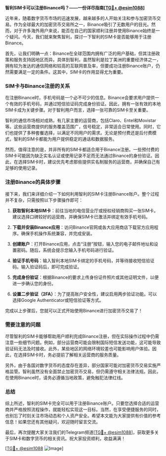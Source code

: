 **智利SIM卡可以注册Binance吗？——一份详尽指南[[TG💪+ @esim1088](https://t.me/s/esim1088)]**

近年来，随着数字货币市场的迅速发展，越来越多的人开始关注和参与加密货币交易。作为全球最大的加密货币交易所之一，Binance吸引了无数用户的目光。然而，对于许多海外用户来说，能否在自己的国家顺利注册并使用Binance始终是一个疑问。今天，我们就来聚焦智利，探讨一下智利的SIM卡是否能够用于注册Binance。

首先，让我们明确一点：Binance在全球范围内拥有广泛的用户基础，但其注册政策和服务支持因地区而异。具体到智利，虽然智利是拉丁美洲的重要经济体之一，拥有较为发达的通信网络和较高的互联网普及率，但要成功注册Binance账户，仍然需要满足一定的条件。这其中，SIM卡的作用显得尤为重要。

### SIM卡与Binance注册的关系

在注册Binance时，手机号码是一个必不可少的信息。Binance会要求用户提供一个有效的手机号码，并通过短信验证码完成身份验证。因此，拥有一张有效的本地SIM卡成为关键步骤。对于智利用户而言，选择一张可靠的SIM卡至关重要。

智利的通信市场相对成熟，有几家主要的运营商，包括Claro、Entel和Movistar等。这些运营商提供的服务覆盖范围广，信号稳定，非常适合日常使用。同时，它们也提供了多种套餐选择，以满足不同用户的需求。无论是预付费还是后付费模式，智利的SIM卡都能为用户提供稳定的通话和数据服务。

然而，值得注意的是，并非所有的SIM卡都适合用于Binance注册。一些预付费的SIM卡可能因为缺乏实名认证或使用记录不足而无法通过Binance的身份验证。因此，在选择SIM卡时，建议优先考虑那些提供实名制服务的运营商，并确保自己有足够的使用记录。

### 注册Binance的具体步骤

接下来，我们来详细介绍一下如何利用智利的SIM卡注册Binance账户。整个过程并不复杂，只需按照以下步骤操作即可：

1. **获取智利本地SIM卡**：前往当地的电信营业厅或授权经销商购买一张SIM卡。建议选择口碑较好的运营商，并确保SIM卡已激活并绑定有效手机号码。

2. **下载并安装Binance应用**：访问Binance官网或各大应用商店下载官方应用程序。确保手机操作系统兼容，并完成安装。

3. **创建账户**：打开Binance应用，点击“注册”按钮，输入您的电子邮件地址和设置密码。随后，系统会提示您输入手机号码进行验证。

4. **验证手机号码**：输入智利本地SIM卡绑定的手机号码，并等待接收短信验证码。输入验证码后，即可完成验证。

5. **完成身份验证**：根据Binance的要求上传身份证件照片或其他证明文件，以便进一步确认您的身份。

6. **设置二步验证（2FA）**：为了提高账户安全性，建议启用两步验证功能。可以选择Google Authenticator或短信验证等方式。

完成以上步骤后，您就可以正式开始使用Binance进行加密货币交易了！

### 需要注意的问题

尽管智利的SIM卡能够帮助用户顺利完成Binance注册，但在实际操作过程中仍需注意一些细节问题。例如，部分运营商可能会限制国际短信发送功能，这可能导致验证码无法及时接收。此外，某些地区的网络环境较差也可能影响用户体验。因此，在选择SIM卡时，务必提前了解相关运营商的服务质量。

另外，由于各国对数字货币的态度存在差异，部分国家可能对加密货币交易实施严格监管。智利虽然没有全面禁止加密货币交易，但仍需遵守相关法律法规。因此，在使用Binance时，请务必遵循当地政策，避免触犯法律红线。

### 总结

综上所述，智利的SIM卡完全可以用于注册Binance账户。只要您选择合适的运营商并严格按照流程操作，就能轻松实现这一目标。当然，在享受便捷服务的同时，也别忘了时刻关注市场动态和个人资产安全。希望本文能为大家提供有价值的参考信息！如果您还有其他疑问，欢迎随时留言交流。

最后，再次提醒大家关注我们的Telegram频道[[TG💪+ @esim1088](https://t.me/s/esim1088)]，获取更多关于SIM卡和数字货币的相关资讯。祝大家投资顺利，收益满满！

[[TG💪+ @esim1088](https://t.me/s/esim1088) ![Image](https://i.postimg.cc/4NQfJmqS/Snipaste-2025-05-13-00-14-12.png)]